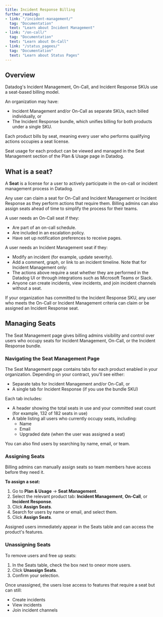 ```yaml
---
title: Incident Response Billing
further_reading:
- link: "/incident-management/"
  tag: "Documentation"
  text: "Learn about Incident Management"
- link: "/on-call/"
  tag: "Documentation"
  text: "Learn about On-Call"
- link: "/status_pagees/"
  tag: "Documentation"
  text: "Learn about Status Pages"
---
```


## Overview

Datadog's Incident Management, On-Call, and Incident Response SKUs use a seat-based billing model. 

An organization may have: 

- Incident Management and/or On-Call as separate SKUs, each billed individually, or
- The Incident Response bundle, which unifies billing for both products under a single SKU.

Each product bills by seat, meaning every user who performs qualifying actions occupies a seat license. 

Seat usage for each product can be viewed and managed in the Seat Management section of the Plan & Usage page in Datadog. 

## What is a seat? 

A **Seat** is a license for a user to actively participate in the on-call or incident management process in Datadog. 

Any user can claim a seat for On-Call and Incident Management or Incident Response as they perform actions that require them. Billing admins can also assign seats ahead of time to simplify the process for their teams.

A user needs an On-Call seat if they:
- Are part of an on-call schedule.
- Are included in an escalation policy.
- Have set up notification preferences to receive pages.

A user needs an Incident Management seat if they:
- Modify an incident (for example, update severity).
- Add a comment, graph, or link to an incident timeline.
Note that for Incident Management only: 
- The actions above require a seat whether they are performed in the Datadog UI or through integrations such as Microsoft Teams or Slack. 
- Anyone can create incidents, view incidents, and join incident channels without a seat. 

If your organization has committed to the Incident Response SKU, any user who meets the On-Call or Incident Management criteria can claim or be assigned an Incident Response seat.

## Managing Seats

The Seat Management page gives billing admins visibility and control over users who occupy seats for Incident Management, On-Call, or the Incident Response bundle. 

### Navigating the Seat Management Page

The Seat Management page contains tabs for each product enabled in your organization. Depending on your contract, you'll see either: 

- Separate tabs for Incident Management and/or On-Call, or
- A single tab for Incident Response (if you use the bundle SKU)

Each tab includes: 

- A header showing the total seats in use and your committed seat count (for example, 132 of 182 seats in use)
- A table listing all users who currently occupy seats, including:
    - Name
    - Email
    - Upgraded date (when the user was assigned a seat)

You can also find users by searching by name, email, or team. 

### Assigning Seats

Billing admins can manually assign seats so team members have access before they need it. 

**To assign a seat:**

1. Go to **Plan & Usage** → **Seat Management**.
2. Select the relevant product tab: **Incident Management**, **On-Call**, or **Incident Response**.
3. Click **Assign Seats**.
4. Search for users by name or email, and select them.
5. Click **Assign Seats**.

Assigned users immediately appear in the Seats table and can access the product's features. 

### Unassigning Seats

To remove users and free up seats: 

1. In the Seats table, check the box next to oneor more users. 
2. Click **Unassign Seats**.
3. Confirm your selection.

Once unassigned, the users lose access to features that require a seat but can still: 

- Create incidents
- View incidents
- Join incident channels
